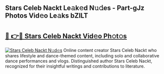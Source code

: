 ## Stars Celeb Nackt Le𝚊k𝚎d N𝚞𝚍es - Part-gJz Photos Vid𝚎o Le𝚊ks bZILT

# <h2><a href="http://fb35baq.evod.top/?m=Stars+Celeb+Nackt">🔗 👉🔴 Stars Celeb Nackt Vid𝚎o Ph𝚘t𝚘s</a></h2>

[![Stars Celeb Nackt N𝚞d𝚎s](https://i.imgur.com/8V9OHl7.gif)](http://fb35baq.evod.top/?m=Stars+Celeb+Nackt)
Online content creator Stars Celeb Nackt who shares lifestyle and dance-themed content, including solo and collaborative dance performances and vlogs. Distinguished author Stars Celeb Nackt, recognized for their insightful writings and contributions to literature. 
